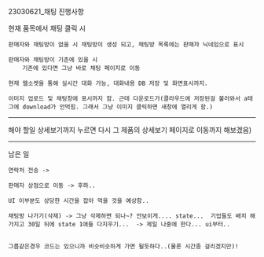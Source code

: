 23030621_채팅 진행사항


현재 품목에서 채팅 클릭 시

	판매자와 채팅방이 없을 시 채팅방이 생성 되고, 채팅방 목록에는 판매자 닉네임으로 표시

	판매자와 채팅방이 기존에 있을 시
		기존에 있다면 그냥 바로 채팅 페이지로 이동

	현재 웹소켓을 통해 실시간 대화 가능, 대화내용 DB 저장 및 화면표시까지.

 	이미지 업로드 및 채팅창에 표시까지 함. 근데 다운로드가(클라우드에 저장된걸 불러와서 a태그에 download가 안먹힘. 그래서 그냥 이미지 클릭하면 새창에 열리게 함.)

--------------------------------------------------------------------------------------------------------
해야 할일
    		상세보기까지 누르면 다시 그 제품의 상세보기 페이지로 이동까지 해보겠음)
      
--------------------------------------------------------------------------------------------

남은 일
 
	연락처 전송 -> 

	판매자 상점으로 이동 -> 후하..

 	UI 이부분도 상당한 시간을 잡아 먹을 것을 예상함..
  
  	채팅방 나가기(삭제) -> 그냥 삭제하면 되나~? 안보이게.... state...  기업들도 배치 해가지고 30일 뒤에 state 1애들 다지우기...  -> 제일 나중에 한다... ui부터..


  	그룹같은경우 코드는 있으니까 비슷비슷하게 가면 될듯하다..(물론 시간좀 걸리겠지만)!
